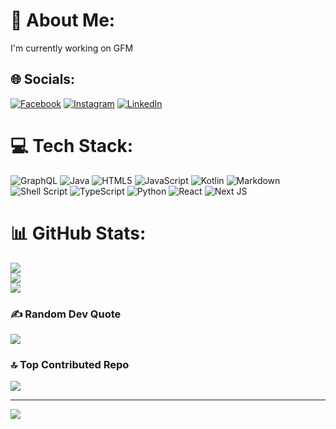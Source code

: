 # 💫 About Me:
I'm currently working on GFM


## 🌐 Socials:
[![Facebook](https://img.shields.io/badge/Facebook-%231877F2.svg?logo=Facebook&logoColor=white)](https://facebook.com/juan.cancela) [![Instagram](https://img.shields.io/badge/Instagram-%23E4405F.svg?logo=Instagram&logoColor=white)](https://instagram.com/jccancela) [![LinkedIn](https://img.shields.io/badge/LinkedIn-%230077B5.svg?logo=linkedin&logoColor=white)](https://linkedin.com/in/juancarloscancela) 

# 💻 Tech Stack:
![GraphQL](https://img.shields.io/badge/-GraphQL-E10098?style=for-the-badge&logo=graphql&logoColor=white) ![Java](https://img.shields.io/badge/java-%23ED8B00.svg?style=for-the-badge&logo=openjdk&logoColor=white) ![HTML5](https://img.shields.io/badge/html5-%23E34F26.svg?style=for-the-badge&logo=html5&logoColor=white) ![JavaScript](https://img.shields.io/badge/javascript-%23323330.svg?style=for-the-badge&logo=javascript&logoColor=%23F7DF1E) ![Kotlin](https://img.shields.io/badge/kotlin-%237F52FF.svg?style=for-the-badge&logo=kotlin&logoColor=white) ![Markdown](https://img.shields.io/badge/markdown-%23000000.svg?style=for-the-badge&logo=markdown&logoColor=white) ![Shell Script](https://img.shields.io/badge/shell_script-%23121011.svg?style=for-the-badge&logo=gnu-bash&logoColor=white) ![TypeScript](https://img.shields.io/badge/typescript-%23007ACC.svg?style=for-the-badge&logo=typescript&logoColor=white) ![Python](https://img.shields.io/badge/python-3670A0?style=for-the-badge&logo=python&logoColor=ffdd54) ![React](https://img.shields.io/badge/react-%2320232a.svg?style=for-the-badge&logo=react&logoColor=%2361DAFB) ![Next JS](https://img.shields.io/badge/Next-black?style=for-the-badge&logo=next.js&logoColor=white)
# 📊 GitHub Stats:
![](https://github-readme-stats.vercel.app/api?username=juancancela&theme=dark&hide_border=false&include_all_commits=false&count_private=false)<br/>
![](https://github-readme-streak-stats.herokuapp.com/?user=juancancela&theme=dark&hide_border=false)<br/>
![](https://github-readme-stats.vercel.app/api/top-langs/?username=juancancela&theme=dark&hide_border=false&include_all_commits=false&count_private=false&layout=compact)

### ✍️ Random Dev Quote
![](https://quotes-github-readme.vercel.app/api?type=horizontal&theme=radical)

### 🔝 Top Contributed Repo
![](https://github-contributor-stats.vercel.app/api?username=juancancela&limit=5&theme=dark&combine_all_yearly_contributions=true)

---
[![](https://visitcount.itsvg.in/api?id=juancancela&icon=0&color=0)](https://visitcount.itsvg.in)

<!-- Proudly created with GPRM ( https://gprm.itsvg.in ) -->
